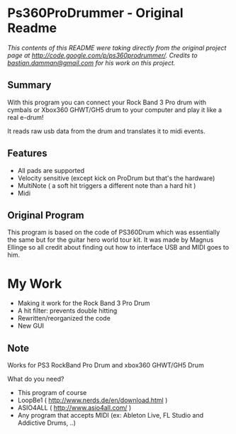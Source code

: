 # Ps360ProDrummer - Original Readme

*This contents of this README were taking directly from the original
project page at http://code.google.com/p/ps360prodrummer/. Credits to
bastian.damman@gmail.com for his work on this project.*

## Summary

With this program you can connect your Rock Band 3 Pro drum with cymbals or
Xbox360 GHWT/GH5 drum to your computer and play it like a real e-drum! 

It reads raw usb data from the drum and translates it to midi events. 

## Features
* All pads are supported 
* Velocity sensitive (except kick on ProDrum but that's the hardware) 
* MultiNote ( a soft hit triggers a different note than a hard hit ) 
* Midi 

## Original Program

This program is based on the code of PS360Drum which was essentially the same but for the guitar hero world tour kit. It was made by Magnus Ellinge so all credit about finding out how to interface USB and MIDI goes to him. 

# My Work

* Making it work for the Rock Band 3 Pro Drum 
* A hit filter: prevents double hitting 
* Rewritten/reorganized the code 
* New GUI 

## Note

Works for PS3 RockBand Pro Drum and xbox360 GHWT/GH5 Drum 

What do you need?

* This program of course 
* LoopBe1 ( http://www.nerds.de/en/download.html ) 
* ASIO4ALL ( http://www.asio4all.com/ ) 
* Any program that accepts MIDI (ex: Ableton Live, FL Studio and Addictive Drums, ..) 

